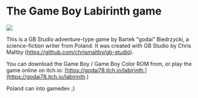 # The Game Boy Labirinth game

![](https://user-images.githubusercontent.com/68123541/147419189-e96cecd0-27af-4b23-bc00-9e09ee5fe2d0.png)

This is a GB Studio adventure-type game by Bartek "godai" Biedrzycki, a science-fiction writer from Poland. It was created with GB Studio by Chris Maltby (https://github.com/chrismaltby/gb-studio). 

You can download the Game Boy / Game Boy Color ROM from, or play the game online on itch.io: [https://godai78.itch.io/labirinth.](https://godai78.itch.io/labirinth.)

Poland can into gamedev ;)
